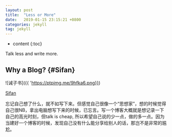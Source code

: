 ```yaml
---
layout: post
title:  "Less or More"
date:   2019-01-15 23:15:21 +0800
categories: jekyll
tag: jekyll
---
```


* content
{:toc}


Talk less and write more.


Why a Blog?				{#Sifan}
------------------------

![诫子书]({{ 'https://ptpimg.me/9hfka6.png}})


[Sifan](#)


忘记自己想了什么，就不如写下来。但感觉自己很像一个“思想家”，想的时候觉得自己很NB，拿出电脑想写下来的时候，已忘言。写一个博客大概就是想记录一下自己的高光时刻，但talk is cheap, 所以希望自己说的少一点，做的多一点。因为当建好一个博客的时候，发现自己没有什么能分享给别人的话，那岂不是非常的尴尬。


[jekyll]:      http://jekyllrb.com
[jekyll-gh]:   https://github.com/jekyll/jekyll
[jekyll-help]: https://github.com/jekyll/jekyll-help
